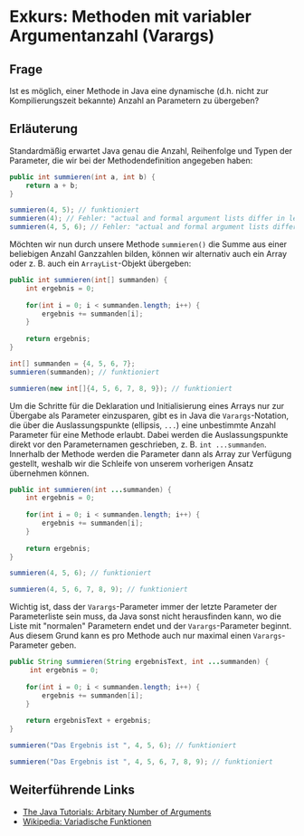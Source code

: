 # Exkurs: Methoden mit variabler Argumentanzahl (Varargs)
## Frage
Ist es möglich, einer Methode in Java eine dynamische (d.h. nicht zur Kompilierungszeit bekannte) Anzahl an Parametern zu übergeben?

## Erläuterung
Standardmäßig erwartet Java genau die Anzahl, Reihenfolge und Typen der Parameter, die wir bei der Methodendefinition angegeben haben:

```java
public int summieren(int a, int b) {
    return a + b;
}
```

```java
summieren(4, 5); // funktioniert
summieren(4); // Fehler: "actual and formal argument lists differ in length"
summieren(4, 5, 6); // Fehler: "actual and formal argument lists differ in length"
```

Möchten wir nun durch unsere Methode `summieren()` die Summe aus einer beliebigen Anzahl Ganzzahlen bilden, können wir alternativ auch ein Array oder z. B. auch ein `ArrayList`-Objekt übergeben:

```java
public int summieren(int[] summanden) {
    int ergebnis = 0;
    
    for(int i = 0; i < summanden.length; i++) {
        ergebnis += summanden[i];
    }
    
    return ergebnis;
}
 ```
 
 ```java
int[] summanden = {4, 5, 6, 7};
summieren(summanden); // funktioniert

summieren(new int[]{4, 5, 6, 7, 8, 9}); // funktioniert
 ```

Um die Schritte für die Deklaration und Initialisierung eines Arrays nur zur Übergabe als Parameter einzusparen, gibt es in Java die `Varargs`-Notation,
die über die Auslassungspunkte (ellipsis, `...`) eine unbestimmte Anzahl Parameter für eine Methode erlaubt.
Dabei werden die Auslassungspunkte direkt vor den Parameternamen geschrieben, z. B. `int ...summanden`.
Innerhalb der Methode werden die Parameter dann als Array zur Verfügung gestellt, weshalb wir die Schleife von unserem vorherigen Ansatz übernehmen können.

```java
public int summieren(int ...summanden) {
    int ergebnis = 0;
    
    for(int i = 0; i < summanden.length; i++) {
        ergebnis += summanden[i];
    }
    
    return ergebnis;
}
 ```

 ```java
summieren(4, 5, 6); // funktioniert

summieren(4, 5, 6, 7, 8, 9); // funktioniert
 ```

Wichtig ist, dass der `Varargs`-Parameter immer der letzte Parameter der Parameterliste sein muss,
da Java sonst nicht herausfinden kann, wo die Liste mit "normalen" Parametern endet und der `Varargs`-Parameter beginnt.
Aus diesem Grund kann es pro Methode auch nur maximal einen `Varargs`-Parameter geben.

```java
public String summieren(String ergebnisText, int ...summanden) {
     int ergebnis = 0;
    
    for(int i = 0; i < summanden.length; i++) {
        ergebnis += summanden[i];
    }
    
    return ergebnisText + ergebnis;
}
```

 ```java
summieren("Das Ergebnis ist ", 4, 5, 6); // funktioniert

summieren("Das Ergebnis ist ", 4, 5, 6, 7, 8, 9); // funktioniert
 ```

## Weiterführende Links
- [The Java Tutorials: Arbitary Number of Arguments](https://docs.oracle.com/javase/tutorial/java/javaOO/arguments.html#varargs)
- [Wikipedia: Variadische Funktionen](https://de.wikipedia.org/wiki/Variadische_Funktion)
